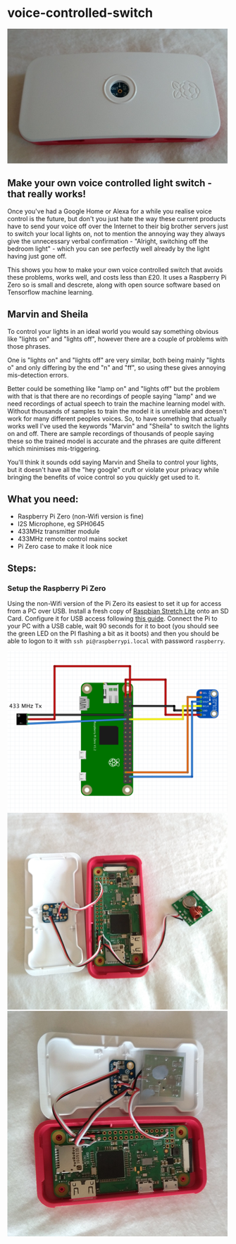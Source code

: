 # voice-controlled-switch

<img src="images/pizerospeach1.jpg" alt="Pi Zero Switch" width="500">

## Make your own voice controlled light switch - that really works!

Once you've had a Google Home or Alexa for a while you realise voice control is the future, but don't you just hate the way these current products have to send your voice off over the Internet to their big brother servers just to switch your local lights on, not to mention the annoying way they always give the unnecessary verbal confirmation - "Alright, switching off the bedroom light" - which you can see perfectly well already by the light having just gone off.

This shows you how to make your own voice controlled switch that avoids these problems, works well, and costs less than £20. It uses a Raspberry Pi Zero so is small and descrete, along with open source software based on Tensorflow machine learning. 

## Marvin and Sheila

To control your lights in an ideal world you would say something obvious like "lights on" and "lights off", however there are a couple of problems with those phrases.

One is "lights on" and "lights off" are very similar, both being mainly "lights o" and only differing by the end "n" and "ff", so using these gives annoying mis-detection errors.

Better could be something like "lamp on" and "lights off" but the problem with that is that there are no recordings of people saying "lamp" and we need recordings of actual speech to train the machine learning model with. Without thousands of samples to train the model it is unreliable and doesn't work for many different peoples voices. So, to have something that actually works well I've used the keywords "Marvin" and "Sheila" to switch the lights on and off. There are sample recordings of thousands of people saying these so the trained model is accurate and the phrases are quite different which minimises mis-triggering.

You'll think it sounds odd saying Marvin and Sheila to control your lights, but it doesn't have all the "hey google" cruft or violate your privacy while bringing the benefits of voice control so you quickly get used to it.

## What you need:

- Raspberry Pi Zero (non-Wifi version is fine)
- I2S Microphone, eg SPH0645
- 433MHz transmitter module
- 433MHz remote control mains socket
- Pi Zero case to make it look nice

## Steps:

### Setup the Raspberry Pi Zero

Using the non-Wifi version of the Pi Zero its easiest to set it up for access from a PC over USB. Install a fresh copy of [Raspbian Stretch Lite](https://www.raspberrypi.org/downloads/raspbian/) onto an SD Card. Configure it for USB access following [this guide](https://gist.github.com/gbaman/975e2db164b3ca2b51ae11e45e8fd40a). Connect the Pi to your PC with a USB cable, wait 90 seconds for it to boot (you should see the green LED on the PI flashing a bit as it boots) and then you should be able to logon to it with ```ssh pi@raspberrypi.local``` with password ```raspberry```. 

<img src="images/fritzing.png" alt="Fritzing Diagram" width="500">

<img src="images/pizerospeach2.jpg" alt="Pi Zero inside 1" width="500">

<img src="images/pizerospeach3.jpg" alt="Pi Zero inside 2" width="500">

